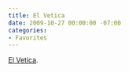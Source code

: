 ```yaml
---
title: El Vetica
date: 2009-10-27 00:00:00 -07:00
categories:
- Favorites
---
```


<p><a href="http://store.muledesign.com/featured/el-vetica.php">El Vetica</a>. </p>
